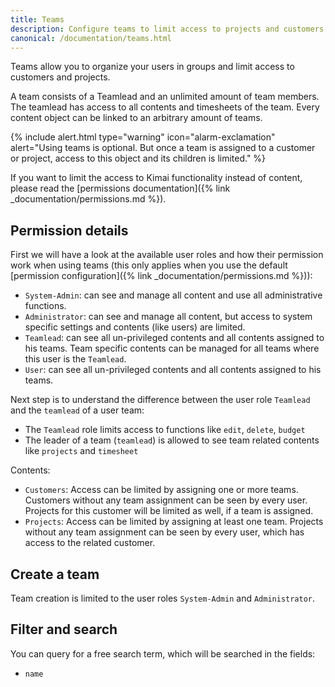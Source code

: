```yaml
---
title: Teams
description: Configure teams to limit access to projects and customers 
canonical: /documentation/teams.html
---
```


Teams allow you to organize your users in groups and limit access to customers and projects.

A team consists of a Teamlead and an unlimited amount of team members. The teamlead has access to all contents and timesheets of the team. 
Every content object can be linked to an arbitrary amount of teams.

{% include alert.html type="warning" icon="alarm-exclamation" alert="Using teams is optional. But once a team is assigned to a customer or project, access to this object and its children is limited." %}

If you want to limit the access to Kimai functionality instead of content, 
please read the [permissions documentation]({% link _documentation/permissions.md %}).

## Permission details

First we will have a look at the available user roles and how their permission work when using teams (this only applies when you use the default [permission configuration]({% link _documentation/permissions.md %})):

- `System-Admin`: can see and manage all content and use all administrative functions.
- `Administrator`: can see and manage all content, but access to system specific settings and contents (like users) are limited. 
- `Teamlead`: can see all un-privileged contents and all contents assigned to his teams. Team specific contents can be managed for all teams where this user is the `Teamlead`. 
- `User`: can see all un-privileged contents and all contents assigned to his teams.

Next step is to understand the difference between the user role `Teamlead` and the `teamlead` of a user team:

- The `Teamlead` role limits access to functions like `edit`, `delete`, `budget`
- The leader of a team (`teamlead`) is allowed to see team related contents like `projects` and `timesheet` 

Contents:

- `Customers`: Access can be limited by assigning one or more teams. Customers without any team assignment can be seen by every user. Projects for this customer will be limited as well, if a team is assigned. 
- `Projects`: Access can be limited by assigning at least one team. Projects without any team assignment can be seen by every user, which has access to the related customer.

## Create a team

Team creation is limited to the user roles `System-Admin` and `Administrator`.

## Filter and search 

You can query for a free search term, which will be searched in the fields:
- `name`
